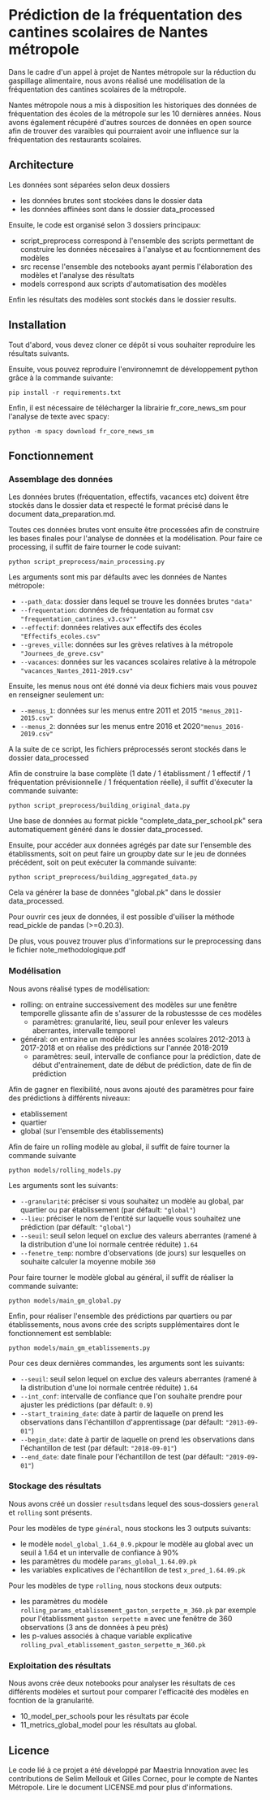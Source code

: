 # Prédiction de la fréquentation des cantines scolaires de Nantes métropole

Dans le cadre d'un appel à projet de Nantes métropole sur la réduction du gaspillage alimentaire, nous avons réalisé une modélisation de la fréquentation des cantines scolaires de la métropole. 

Nantes métropole nous a mis à disposition les historiques des données de fréquentation des écoles de la métropole sur les 10 dernières années. Nous avons également récupéré d'autres sources de données en open source afin de trouver des varaibles qui pourraient avoir une influence sur la fréquentation des restaurants scolaires. 

## Architecture

Les données sont séparées selon deux dossiers
* les données brutes sont stockées dans le dossier data
* les données affinées sont dans le dossier data_processed

Ensuite, le code est organisé selon 3 dossiers principaux:
* script_preprocess correspond à l'ensemble des scripts permettant de construire les données nécesaires à l'analyse et au focntionnement des modèles
* src recense l'ensemble des notebooks ayant permis l'élaboration des modèles et l'analyse des résultats
* models correspond aux scripts d'automatisation des modèles

Enfin les résultats des modèles sont stockés dans le dossier results.

## Installation

Tout d'abord, vous devez cloner ce dépôt si vous souhaiter reproduire les résultats suivants.

Ensuite, vous pouvez reproduire l'environnemnt de développement python grâce à la commande suivante:
```
pip install -r requirements.txt
```

Enfin, il est nécessaire de télécharger la librairie fr_core_news_sm pour l'analyse de texte avec spacy:

```
python -m spacy download fr_core_news_sm
```


## Fonctionnement


### Assemblage des données

Les données brutes (fréquentation, effectifs, vacances etc) doivent être stockés dans le dossier data et respecté le format précisé dans le document data_preparation.md.

Toutes ces données brutes vont ensuite être processées afin de construire les bases finales pour l'analyse de données et la modélisation. Pour faire ce processing, il suffit de faire tourner le code suivant:

```
python script_preprocess/main_processing.py
```

Les arguments sont mis par défaults avec les données de Nantes métropole:
  - `--path_data`: dossier dans lequel se trouve les données brutes `"data"`
  - `--frequentation`: données de fréquentation au format csv `"frequentation_cantines_v3.csv""`
  - `--effectif`: données relatives aux effectifs des écoles `"Effectifs_ecoles.csv"`
  - `--greves_ville`: données sur les grèves relatives à la métropole `"Journees_de_greve.csv"`
  - `--vacances`: données sur les vacances scolaires relative à la métropole `"vacances_Nantes_2011-2019.csv"`
  
 Ensuite, les menus nous ont été donné via deux fichiers mais vous pouvez en renseigner seulement un:
  - `--menus_1`: données sur les menus entre 2011 et 2015 `"menus_2011-2015.csv"`
  - `--menus_2`: données sur les menus entre 2016 et 2020`"menus_2016-2019.csv"`

A la suite de ce script, les fichiers préprocessés seront stockés dans le dossier data_processed

Afin de construire la base complète (1 date / 1 établissment / 1 effectif / 1 fréquentation prévisionnelle / 1 fréquentation réelle), il suffit d'éxecuter la commande suivante:
```
python script_preprocess/building_original_data.py
```

Une base de données au format pickle "complete_data_per_school.pk" sera automatiquement généré dans le dossier data_processed. 

Ensuite, pour accéder aux données agrégés par date sur l'ensemble des établissments, soit on peut faire un groupby date sur le jeu de données précédent, soit on peut exécuter la commande suivante:

```
python script_preprocess/building_aggregated_data.py
```

Cela va générer la base de données "global.pk" dans le dossier data_processed.

Pour ouvrir ces jeux de données, il est possible d'uiliser la méthode read_pickle de pandas (>=0.20.3).

De plus, vous pouvez trouver plus d'informations sur le preprocessing dans le fichier note_methodologique.pdf

### Modélisation

Nous avons réalisé types de modélisation:
* rolling: on entraine successivement des modèles sur une fenêtre temporelle glissante afin de s'assurer de la robustessse de ces modèles
    * paramètres: granularité, lieu, seuil pour enlever les valeurs aberrantes, intervalle temporel
* général: on entraine un modèle sur les années scolaires 2012-2013 à 2017-2018 et on réalise des prédictions sur l'année 2018-2019
    * paramètres: seuil, intervalle de confiance pour la prédiction, date de début d'entrainement, date de début de prédiction, date de fin de prédiction

Afin de gagner en flexibilité, nous avons ajouté des paramètres pour faire des prédictions à différents niveaux:
* etablissement
* quartier
* global (sur l'ensemble des établissements)

Afin de faire un rolling modèle au global, il suffit de faire tourner la commande suivante

```
python models/rolling_models.py
```
Les arguments sont les suivants:
  - `--granularité`: préciser si vous souhaitez un modèle au global, par quartier ou par établissement (par défault: `"global"`)
  - `--lieu`: préciser le nom de l'entité sur laquelle vous souhaitez une prédiction (par défault: `"global"`)
  - `--seuil`: seuil selon lequel on exclue des valeurs aberrantes (ramené à la distribution d'une loi normale centrée réduite) `1.64`
  - `--fenetre_temp`: nombre d'observations (de jours) sur lesquelles on souhaite calculer la moyenne mobile `360`


Pour faire tourner le modèle global au général, il suffit de réaliser la commande suivante:
```
python models/main_gm_global.py  
```

Enfin, pour réaliser l'ensemble des prédictions par quartiers ou par établissements, nous avons crée des scripts supplémentaires dont le fonctionnement est semblable:
```
python models/main_gm_etablissements.py 
```

Pour ces deux dernières commandes, les arguments sont les suivants:
  - `--seuil`: seuil selon lequel on exclue des valeurs aberrantes (ramené à la distribution d'une loi normale centrée réduite) `1.64`
  - `--int_conf`: intervalle de confiance que l'on souhaite prendre pour ajuster les prédictions (par défault: `0.9`)
  - `--start_training_date`: date à partir de laquelle on prend les observations dans l'échantillon d'apprentissage (par défault: `"2013-09-01"`)
  - `--begin_date`: date à partir de laquelle on prend les observations dans l'échantillon de test (par défault: `"2018-09-01"`)
  - `--end_date`: date finale pour l'échantillon de test  (par défault: `"2019-09-01"`)


### Stockage des résultats

Nous avons créé un dossier `results`dans lequel des sous-dossiers `general` et `rolling` sont présents.  

Pour les modèles de type `général`, nous stockons les 3 outputs suivants:
 - le modèle `model_global_1.64_0.9.pk`pour le modèle au global avec un seuil à 1.64 et un intervalle de confiance à 90%
 - les paramètres du modèle ``params_global_1.64.09.pk`` 
 - les variables explicatives de l'échantillon de test ``x_pred_1.64.09.pk``

Pour les modèles de type `rolling`, nous stockons deux outputs:
- les paramètres du modèle `rolling_params_etablissement_gaston_serpette_m_360.pk` par exemple pour l'établissment `gaston serpette m` avec une fenêtre de 360 observations (3 ans de données à peu près)
- les p-values associés à chaque variable explicative `rolling_pval_etablissement_gaston_serpette_m_360.pk`

### Exploitation des résultats

Nous avons crée deux notebooks pour analyser les résultats de ces différents modèles et surtout pour comparer l'efficacité des modèles en focntion de la granularité.

* 10_model_per_schools pour les résultats par école
* 11_metrics_global_model pour les résultats au global. 

## Licence

Le code lié à ce projet a été développé par Maestria Innovation avec les contributions de Selim Mellouk et Gilles Cornec, pour le compte de Nantes Métropole. Lire le document LICENSE.md pour plus d'informations.